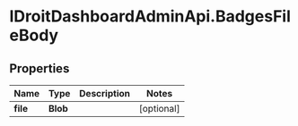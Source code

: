 # IDroitDashboardAdminApi.BadgesFileBody

## Properties
Name | Type | Description | Notes
------------ | ------------- | ------------- | -------------
**file** | **Blob** |  | [optional] 
